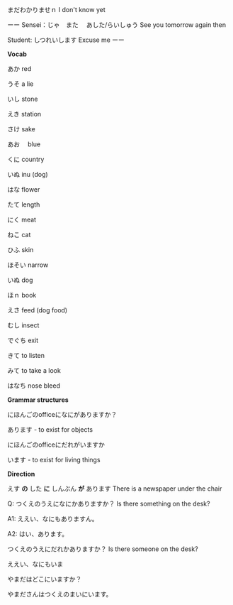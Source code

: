 

まだわかりませｎ
I don't know yet


ーー
Sensei：じゃ　また 　あした/らいしゅう
See you tomorrow again then

Student: しつれいします
Excuse me
ーー



**Vocab**

あか 
red

うそ
a lie

いし
stone

えき
station

さけ
sake

あお　
blue

くに
country

いぬ
inu (dog)


はな
flower

たて
length

にく
meat

ねこ
cat

ひふ
skin

ほそい
narrow

いぬ
dog

ほｎ
book

えさ
feed (dog food)

むし
insect

でぐち
exit

きて
to listen

みて
to take a look


はなち
nose bleed

**Grammar structures**

にほんごのofficeになにがありますか？

あります - to exist for objects

にほんごのofficeにだれがいますか

います - to exist for living things

**Direction**

えす **の** した **に** しんぶん **が** あります
There is a newspaper under the chair

Q: つくえのうえになにかありますか？
Is there something on the desk?

A1: ええい、なにもありますん。

A2: はい、あります。

つくえのうえにだれかありますか？
	Is there someone on the desk?

ええい、なにもいま

やまだはどこにいますか？

やまださんはつくえのまいにいます。

